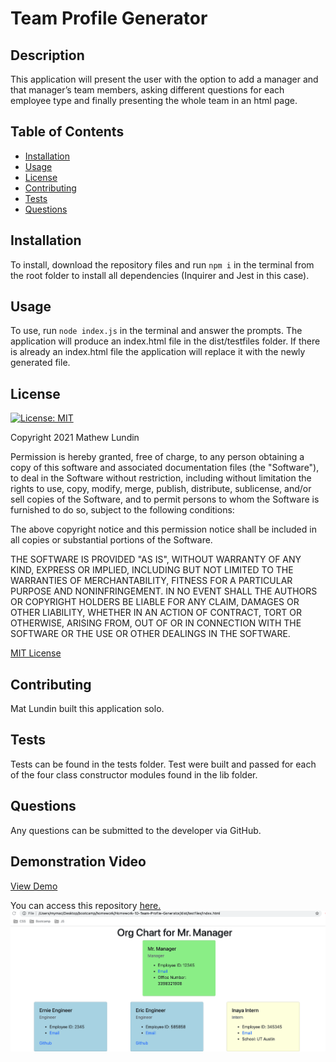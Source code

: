 # Team Profile Generator

## Description
  This application will present the user with the option to add a manager and that manager’s team members, asking different questions for each employee type and finally presenting the whole team in an html page.

## Table of Contents
- [Installation](#installation)
- [Usage](#usage)
- [License](#license)
- [Contributing](#contributing)
- [Tests](#tests)
- [Questions](#questions)

## Installation
To install, download the repository files and run ```npm i``` in the terminal from the root folder to install all dependencies (Inquirer and Jest in this case).

## Usage
To use, run ```node index.js``` in the terminal and answer the prompts. The application will produce an index.html file in the dist/testfiles folder. If there is already an index.html file the application will replace it with the newly generated file.


## License
  [![License: MIT](https://img.shields.io/badge/License-MIT-yellow.svg)](https://opensource.org/licenses/MIT)

Copyright 2021 Mathew Lundin

Permission is hereby granted, free of charge, to any person obtaining a copy of this software and associated documentation files (the "Software"), to deal in the Software without restriction, including without limitation the rights to use, copy, modify, merge, publish, distribute, sublicense, and/or sell copies of the Software, and to permit persons to whom the Software is furnished to do so, subject to the following conditions:

The above copyright notice and this permission notice shall be included in all copies or substantial portions of the Software.

THE SOFTWARE IS PROVIDED "AS IS", WITHOUT WARRANTY OF ANY KIND, EXPRESS OR IMPLIED, INCLUDING BUT NOT LIMITED TO THE WARRANTIES OF MERCHANTABILITY, FITNESS FOR A PARTICULAR PURPOSE AND NONINFRINGEMENT. IN NO EVENT SHALL THE AUTHORS OR COPYRIGHT HOLDERS BE LIABLE FOR ANY CLAIM, DAMAGES OR OTHER LIABILITY, WHETHER IN AN ACTION OF CONTRACT, TORT OR OTHERWISE, ARISING FROM, OUT OF OR IN CONNECTION WITH THE SOFTWARE OR THE USE OR OTHER DEALINGS IN THE SOFTWARE.

  [MIT License](https://opensource.org/licenses/MIT)
    

## Contributing
Mat Lundin built this application solo.

## Tests
Tests can be found in the tests folder. Test were built and passed for each of the four class constructor modules found in the lib folder.

## Questions
Any questions can be submitted to the developer via GitHub.

## Demonstration Video
[View Demo](https://watch.screencastify.com/v/VVHDUkOmJI6HzPREo53G)

You can access this repository [here.](https://github.com/mat-lundin/Homework-10-Team-Profile-Generator)
![screenshot](./images/teamGenScreenshot.png)
